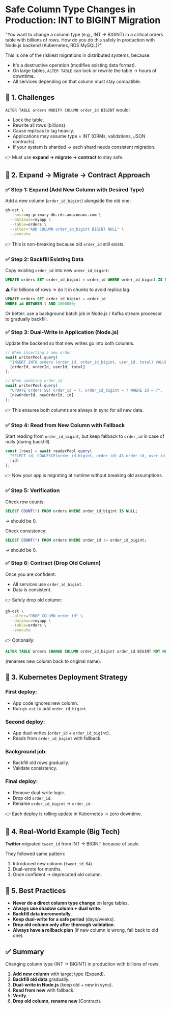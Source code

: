 # Safe Column Type Changes in Production: INT to BIGINT Migration

"You want to change a column type (e.g., INT → BIGINT) in a critical orders table with billions of rows. How do you do this safely in production with Node.js backend (Kubernetes, RDS MySQL)?"

This is one of the riskiest migrations in distributed systems, because:

- It's a destructive operation (modifies existing data format).
- On large tables, `ALTER TABLE` can lock or rewrite the table → hours of downtime.
- All services depending on that column must stay compatible.

## 🔹 1. Challenges

`ALTER TABLE orders MODIFY COLUMN order_id BIGINT` would:

- Lock the table.
- Rewrite all rows (billions).
- Cause replicas to lag heavily.
- Applications may assume type = INT (ORMs, validations, JSON contracts).
- If your system is sharded → each shard needs consistent migration.

👉 Must use **expand → migrate → contract** to stay safe.

## 🔹 2. Expand → Migrate → Contract Approach

### ✅ Step 1: Expand (Add New Column with Desired Type)

Add a new column (`order_id_bigint`) alongside the old one:

```bash
gh-ost \
  --host=my-primary-db.rds.amazonaws.com \
  --database=myapp \
  --table=orders \
  --alter="ADD COLUMN order_id_bigint BIGINT NULL" \
  --execute
```

👉 This is non-breaking because old `order_id` still exists.

### ✅ Step 2: Backfill Existing Data

Copy existing `order_id` into new `order_id_bigint`:

```sql
UPDATE orders SET order_id_bigint = order_id WHERE order_id_bigint IS NULL;
```

⚠️ For billions of rows → do it in chunks to avoid replica lag:

```sql
UPDATE orders SET order_id_bigint = order_id
WHERE id BETWEEN 1 AND 1000000;
```

Or better: use a background batch job in Node.js / Kafka stream processor to gradually backfill.

### ✅ Step 3: Dual-Write in Application (Node.js)

Update the backend so that new writes go into both columns.

```javascript
// When inserting a new order
await writerPool.query(
  "INSERT INTO orders (order_id, order_id_bigint, user_id, total) VALUES (?, ?, ?, ?)",
  [orderId, orderId, userId, total]
);

// When updating order_id
await writerPool.query(
  "UPDATE orders SET order_id = ?, order_id_bigint = ? WHERE id = ?",
  [newOrderId, newOrderId, id]
);
```

👉 This ensures both columns are always in sync for all new data.

### ✅ Step 4: Read from New Column with Fallback

Start reading from `order_id_bigint`, but keep fallback to `order_id` in case of nulls (during backfill).

```javascript
const [rows] = await readerPool.query(
  "SELECT id, COALESCE(order_id_bigint, order_id) AS order_id, user_id, total FROM orders WHERE id = ?",
  [id]
);
```

👉 Now your app is migrating at runtime without breaking old assumptions.

### ✅ Step 5: Verification

Check row counts:

```sql
SELECT COUNT(*) FROM orders WHERE order_id_bigint IS NULL;
```

→ should be 0.

Check consistency:

```sql
SELECT COUNT(*) FROM orders WHERE order_id != order_id_bigint;
```

→ should be 0.

### ✅ Step 6: Contract (Drop Old Column)

Once you are confident:
- All services use `order_id_bigint`.
- Data is consistent.

👉 Safely drop old column:

```bash
gh-ost \
  --alter="DROP COLUMN order_id" \
  --database=myapp \
  --table=orders \
  --execute
```

👉 Optionally:

```sql
ALTER TABLE orders CHANGE COLUMN order_id_bigint order_id BIGINT NOT NULL;
```

(renames new column back to original name).

## 🔹 3. Kubernetes Deployment Strategy

### First deploy:
- App code ignores new column.
- Run `gh-ost` to add `order_id_bigint`.

### Second deploy:
- App dual-writes (`order_id` + `order_id_bigint`).
- Reads from `order_id_bigint` with fallback.

### Background job:
- Backfill old rows gradually.
- Validate consistency.

### Final deploy:
- Remove dual-write logic.
- Drop old `order_id`.
- Rename `order_id_bigint` → `order_id`.

👉 Each deploy is rolling update in Kubernetes → zero downtime.

## 🔹 4. Real-World Example (Big Tech)

**Twitter** migrated `tweet_id` from INT → BIGINT because of scale.

They followed same pattern:
1. Introduced new column (`tweet_id_64`).
2. Dual-wrote for months.
3. Once confident → deprecated old column.

## 🔹 5. Best Practices

- **Never do a direct column type change** on large tables.
- **Always use shadow column + dual write**.
- **Backfill data incrementally**.
- **Keep dual-write for a safe period** (days/weeks).
- **Drop old column only after thorough validation**.
- **Always have a rollback plan** (if new column is wrong, fall back to old one).

## ✅ Summary

Changing column type (INT → BIGINT) in production with billions of rows:

1. **Add new column** with target type (Expand).
2. **Backfill old data** gradually.
3. **Dual-write in Node.js** (keep old + new in sync).
4. **Read from new** with fallback.
5. **Verify**.
6. **Drop old column, rename new** (Contract).